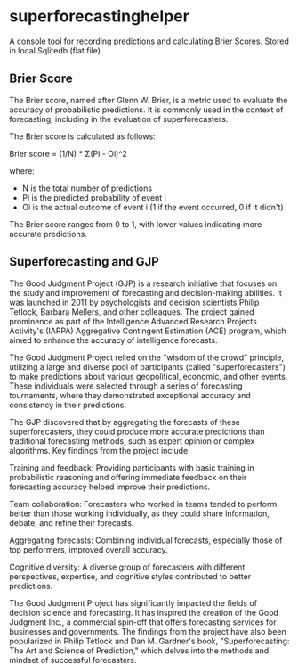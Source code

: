 # superforecastinghelper
A console tool for recording predictions and calculating Brier Scores. Stored in local Sqlitedb (flat file).

## Brier Score
The Brier score, named after Glenn W. Brier, is a metric used to evaluate the accuracy of probabilistic predictions. It is commonly used in the context of forecasting, including in the evaluation of superforecasters.

The Brier score is calculated as follows:

Brier score = (1/N) * Σ(Pi - Oi)^2

where:
* N is the total number of predictions
* Pi is the predicted probability of event i
* Oi is the actual outcome of event i (1 if the event occurred, 0 if it didn't)

The Brier score ranges from 0 to 1, with lower values indicating more accurate predictions.


## Superforecasting and GJP
The Good Judgment Project (GJP) is a research initiative that focuses on the study and improvement of forecasting and decision-making abilities. It was launched in 2011 by psychologists and decision scientists Philip Tetlock, Barbara Mellers, and other colleagues. The project gained prominence as part of the Intelligence Advanced Research Projects Activity's (IARPA) Aggregative Contingent Estimation (ACE) program, which aimed to enhance the accuracy of intelligence forecasts.

The Good Judgment Project relied on the "wisdom of the crowd" principle, utilizing a large and diverse pool of participants (called "superforecasters") to make predictions about various geopolitical, economic, and other events. These individuals were selected through a series of forecasting tournaments, where they demonstrated exceptional accuracy and consistency in their predictions.

The GJP discovered that by aggregating the forecasts of these superforecasters, they could produce more accurate predictions than traditional forecasting methods, such as expert opinion or complex algorithms. Key findings from the project include:

Training and feedback: Providing participants with basic training in probabilistic reasoning and offering immediate feedback on their forecasting accuracy helped improve their predictions.

Team collaboration: Forecasters who worked in teams tended to perform better than those working individually, as they could share information, debate, and refine their forecasts.

Aggregating forecasts: Combining individual forecasts, especially those of top performers, improved overall accuracy.

Cognitive diversity: A diverse group of forecasters with different perspectives, expertise, and cognitive styles contributed to better predictions.

The Good Judgment Project has significantly impacted the fields of decision science and forecasting. It has inspired the creation of the Good Judgment Inc., a commercial spin-off that offers forecasting services for businesses and governments. The findings from the project have also been popularized in Philip Tetlock and Dan M. Gardner's book, "Superforecasting: The Art and Science of Prediction," which delves into the methods and mindset of successful forecasters.
